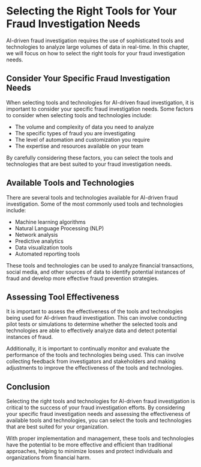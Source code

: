Selecting the Right Tools for Your Fraud Investigation Needs
=================================================================================================================================

AI-driven fraud investigation requires the use of sophisticated tools and technologies to analyze large volumes of data in real-time. In this chapter, we will focus on how to select the right tools for your fraud investigation needs.

Consider Your Specific Fraud Investigation Needs
------------------------------------------------

When selecting tools and technologies for AI-driven fraud investigation, it is important to consider your specific fraud investigation needs. Some factors to consider when selecting tools and technologies include:

* The volume and complexity of data you need to analyze
* The specific types of fraud you are investigating
* The level of automation and customization you require
* The expertise and resources available on your team

By carefully considering these factors, you can select the tools and technologies that are best suited to your fraud investigation needs.

Available Tools and Technologies
--------------------------------

There are several tools and technologies available for AI-driven fraud investigation. Some of the most commonly used tools and technologies include:

* Machine learning algorithms
* Natural Language Processing (NLP)
* Network analysis
* Predictive analytics
* Data visualization tools
* Automated reporting tools

These tools and technologies can be used to analyze financial transactions, social media, and other sources of data to identify potential instances of fraud and develop more effective fraud prevention strategies.

Assessing Tool Effectiveness
----------------------------

It is important to assess the effectiveness of the tools and technologies being used for AI-driven fraud investigation. This can involve conducting pilot tests or simulations to determine whether the selected tools and technologies are able to effectively analyze data and detect potential instances of fraud.

Additionally, it is important to continually monitor and evaluate the performance of the tools and technologies being used. This can involve collecting feedback from investigators and stakeholders and making adjustments to improve the effectiveness of the tools and technologies.

Conclusion
----------

Selecting the right tools and technologies for AI-driven fraud investigation is critical to the success of your fraud investigation efforts. By considering your specific fraud investigation needs and assessing the effectiveness of available tools and technologies, you can select the tools and technologies that are best suited for your organization.

With proper implementation and management, these tools and technologies have the potential to be more effective and efficient than traditional approaches, helping to minimize losses and protect individuals and organizations from financial harm.
